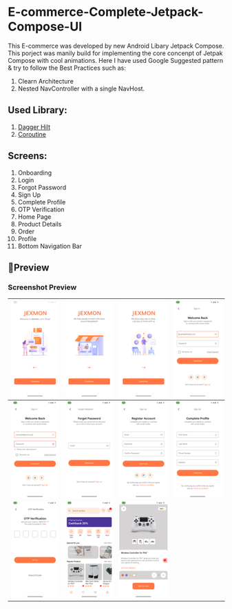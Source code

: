 # E-commerce-Complete-Jetpack-Compose-UI
This E-commerce was developed by new Android Libary Jetpack Compose. This porject was manily build for implementing the core concenpt of Jetpak Compose with cool animations. Here I have used Google Suggested pattern & try to follow the Best Practices such as:

1. Clearn Architecture
2. Nested NavController with a single NavHost.

## Used Library:
1. [Dagger Hilt](https://github.com/google/dagger)
2. [Coroutine](https://github.com/Kotlin/kotlinx.coroutines)

## Screens:
1. Onboarding
2. Login
3. Forgot Password
4. Sign Up
5. Complete Profile
6. OTP Verification
7. Home Page
8. Product Details
9. Order
10. Profile 
11. Bottom Navigation Bar

## 📸Preview

### Screenshot Preview
|![Preview](/preview/1.png)|![Preview](/preview/2.png)|![Preview](/preview/3.png)|![Preview](/preview/4.png)|
|----|----|----|----|
|![Preview](/preview/5.png)|![Preview](/preview/6.png)|![Preview](/preview/7.png)|![Preview](/preview/8.png)|
|![Preview](/preview/9.png)|![Preview](/preview/10.png)|![Preview](/preview/11.png)||![Preview](/preview/12.png)|![Preview](/preview/13.png)|




